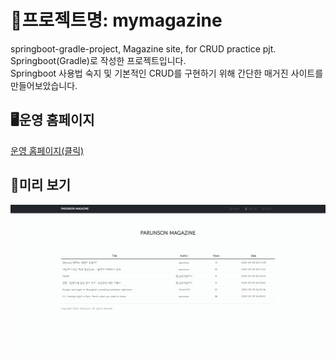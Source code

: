 # 💾프로젝트명: mymagazine
springboot-gradle-project, Magazine site, for CRUD practice pjt.  
Springboot(Gradle)로 작성한 프로젝트입니다.  
Springboot 사용법 숙지 및 기본적인 CRUD를 구현하기 위해 간단한 매거진 사이트를 만들어보았습니다.

## 🖥운영 홈페이지
[운영 홈페이지(클릭)](http://3.38.106.41/)

## 📄미리 보기
![움짤](./magazine.gif)
